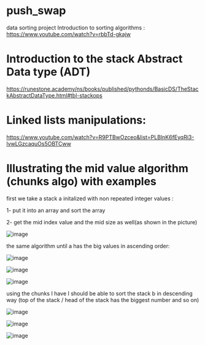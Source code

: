 # push_swap
data sorting project 
Introduction to sorting algorithms : https://www.youtube.com/watch?v=rbbTd-gkajw


# Introduction to the stack Abstract Data type (ADT)


https://runestone.academy/ns/books/published/pythonds/BasicDS/TheStackAbstractDataType.html#tbl-stackops

# Linked lists manipulations:

https://www.youtube.com/watch?v=R9PTBwOzceo&list=PLBlnK6fEyqRi3-lvwLGzcaquOs5OBTCww

# Illustrating the mid value algorithm (chunks algo) with examples

first we take a stack a initalized with non repeated integer values : 

1- put it into an array and sort the array

2- get the mid index value and the mid size as well(as shown in the picture)

![image](https://github.com/user-attachments/assets/94a1a121-630a-4fc3-8fd7-6c825065a674)

the same algorithm until a has the big values in ascending order:

![image](https://github.com/user-attachments/assets/1ac03f46-45c7-4a76-865a-f1d1cd0f789f)

![image](https://github.com/user-attachments/assets/3c12c629-5497-4a4f-8ade-85866d3f5bc8)

![image](https://github.com/user-attachments/assets/ca3879f7-1d31-4922-94d0-b761c065257d)

using the chunks I have I should be able to sort the stack b in descending way (top of the stack / head of the stack has the biggest number and so on)

![image](https://github.com/user-attachments/assets/8955b2ac-1828-430c-ad60-34ad3440cf3e)

![image](https://github.com/user-attachments/assets/aa5ca9c4-4a79-4416-a41b-743aa5af44b1)

![image](https://github.com/user-attachments/assets/0df97f6c-2686-4507-bf37-f28e9046a6ff)






